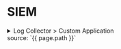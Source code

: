 # SIEM

<details>
<summary>Log Collector > Custom Application</summary>
<div markdown="1">
![image](http://blog.plura.io/wp-content/uploads/2022/03/blog_banner-0323-1.png)

## Log Collector > Custom Application
# 응용프로그램 로그 분석 - Postfix
PLURA V5는 응용프로그램에 대한 로그를 업로드 설정을 이요하여 수집할 수 있습니다.
</div>
</details>
source: `{{ page.path }}`

